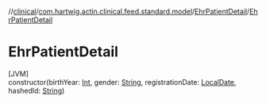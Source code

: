 //[clinical](../../../index.md)/[com.hartwig.actin.clinical.feed.standard.model](../index.md)/[EhrPatientDetail](index.md)/[EhrPatientDetail](-ehr-patient-detail.md)

# EhrPatientDetail

[JVM]\
constructor(birthYear: [Int](https://kotlinlang.org/api/latest/jvm/stdlib/kotlin/-int/index.html), gender: [String](https://kotlinlang.org/api/latest/jvm/stdlib/kotlin/-string/index.html), registrationDate: [LocalDate](https://docs.oracle.com/javase/8/docs/api/java/time/LocalDate.html), hashedId: [String](https://kotlinlang.org/api/latest/jvm/stdlib/kotlin/-string/index.html))
